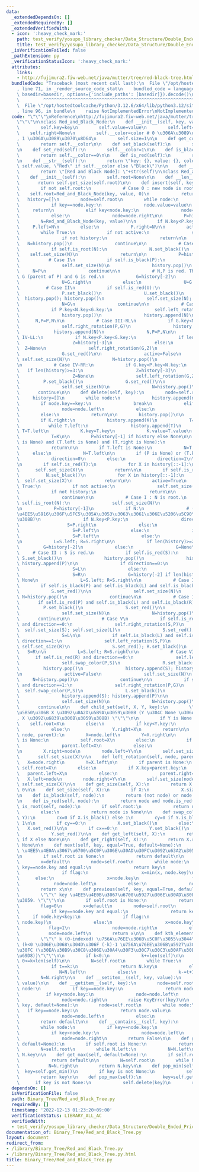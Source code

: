 ```yaml
---
data:
  _extendedDependsOn: []
  _extendedRequiredBy: []
  _extendedVerifiedWith:
  - icon: ':heavy_check_mark:'
    path: test_verify/yosupo_library_checker/Data_Structure/Double_Ended_Priority_Queue-Red_and_Black_Tree.test.py
    title: test_verify/yosupo_library_checker/Data_Structure/Double_Ended_Priority_Queue-Red_and_Black_Tree.test.py
  _isVerificationFailed: false
  _pathExtension: py
  _verificationStatusIcon: ':heavy_check_mark:'
  attributes:
    links:
    - http://fujimura2.fiw-web.net/java/mutter/tree/red-black-tree.html
  bundledCode: "Traceback (most recent call last):\n  File \"/opt/hostedtoolcache/Python/3.12.6/x64/lib/python3.12/site-packages/onlinejudge_verify/documentation/build.py\"\
    , line 71, in _render_source_code_stat\n    bundled_code = language.bundle(stat.path,\
    \ basedir=basedir, options={'include_paths': [basedir]}).decode()\n          \
    \         ^^^^^^^^^^^^^^^^^^^^^^^^^^^^^^^^^^^^^^^^^^^^^^^^^^^^^^^^^^^^^^^^^^^^^^^^^^^^^^^^^\n\
    \  File \"/opt/hostedtoolcache/Python/3.12.6/x64/lib/python3.12/site-packages/onlinejudge_verify/languages/python.py\"\
    , line 96, in bundle\n    raise NotImplementedError\nNotImplementedError\n"
  code: "\"\"\"\nReference\nhttp://fujimura2.fiw-web.net/java/mutter/tree/red-black-tree.html\n\
    \"\"\"\n\nclass Red_and_Black_Node:\n    def __init__(self, key, value,color=1):\n\
    \        self.key=key\n        self.value=value\n        self.left=None\n    \
    \    self.right=None\n        self.__color=color # 0 \u306A\u3089\u3070\u9ED2\
    , 1 \u306A\u3089\u3070\u8D64\n        self.size=1\n\n    def get_color(self):\n\
    \        return self.__color\n\n    def set_black(self):\n        self.__color=0\n\
    \n    def set_red(self):\n        self.__color=1\n\n    def is_black(self):\n\
    \        return self.__color==0\n\n    def is_red(self):\n        return self.__color==1\n\
    \n    def __str__(self):\n        return \"key: {}, value: {}, color: {}\".format(self.key,\
    \ self.value, \"Red\" if self.__color else \"Black\")\n\n    def __repr__(self):\n\
    \        return \"[Red and Black Node]: \"+str(self)\n\nclass Red_and_Black_Tree:\n\
    \    def __init__(self):\n        self.root=None\n\n    def __len__(self):\n \
    \       return self.get_size(self.root)\n\n    def insert(self, key, value=None):\n\
    \        if not self.root:\n            # Case 0 : new node is root\n        \
    \    self.root=Red_and_Black_Node(key, value, 0)\n            return\n\n     \
    \   history=[]\n        node=self.root\n        while node:\n            history.append(node)\n\
    \            if key==node.key:\n                node.value=value\n           \
    \     return\n            elif key<node.key:\n                node=node.left\n\
    \            else:\n                node=node.right\n\n        P=history[-1]\n\
    \        N=Red_and_Black_Node(key, value)\n\n        if N.key<P.key:\n       \
    \     P.left=N\n        else:\n            P.right=N\n\n        active=True\n\n\
    \        while True:\n            if not active:\n                self.set_size(N)\n\
    \                if not history:\n                    return\n\n             \
    \   N=history.pop()\n                continue\n\n            # Case 0 : N is root\n\
    \            if self.is_root(N):\n                N.set_black()\n            \
    \    self.set_size(N)\n                return\n\n            P=history[-1]\n \
    \           # Case I\n            if self.is_black(P):\n                active=False\n\
    \                self.set_size(N)\n                history.pop()\n           \
    \     N=P\n                continue\n\n            # N,P is red. Then, exists\
    \ G (parent of P) and G is red.\n            G=history[-2]\n            if P.key<G.key:\n\
    \                U=G.right\n            else:\n                U=G.left\n\n  \
    \          # Case II\n            if self.is_red(U):\n                G.set_red()\n\
    \                P.set_black()\n                U.set_black()\n              \
    \  history.pop(); history.pop()\n                self.set_size(N); self.set_size(P)\n\
    \                N=G\n                continue\n\n            # Case III-LR\n\
    \            if P.key<N.key<G.key:\n                self.left_rotation(P,G)\n\
    \                history.pop()\n                history.append(N)\n          \
    \      N,P=P,N\n\n            # Case III-RL\n            if G.key<N.key<P.key:\n\
    \                self.right_rotation(P,G)\n                history.pop()\n   \
    \             history.append(N)\n                N,P=P,N\n\n            # Case\
    \ IV-LL:\n            if N.key<P.key<G.key:\n                if len(history)>=3:\n\
    \                    Z=history[-3]\n                else:\n                  \
    \  Z=None\n                self.right_rotation(G,Z)\n                P.set_black()\n\
    \                G.set_red()\n\n                active=False\n               \
    \ self.set_size(N)\n                N=history.pop()\n                continue\n\
    \n            # Case IV-RR:\n            if G.key<P.key<N.key:\n             \
    \   if len(history)>=3:\n                    Z=history[-3]\n                else:\n\
    \                    Z=None\n                self.left_rotation(G,Z)\n       \
    \         P.set_black()\n                G.set_red()\n\n                active=False\n\
    \                self.set_size(N)\n                N=history.pop()\n         \
    \       continue\n\n    def delete(self, key):\n        node=self.root\n\n   \
    \     history=[]\n        while node:\n            history.append(node)\n    \
    \        if node.key==key:\n                break\n            elif key<node.key:\n\
    \                node=node.left\n            else:\n                node=node.right\n\
    \        else:\n            return\n\n        history.pop()\n\n        K=node\n\
    \        if K.right:\n            history.append(K)\n            T=K.right\n \
    \           while T.left:\n                history.append(T)\n               \
    \ T=T.left\n            K.key=T.key\n            K.value=T.value\n        else:\n\
    \            T=K\n\n        P=history[-1] if history else None\n\n        if (P\
    \ is None) and (T.left is None) and (T.right is None):\n            self.root=None\n\
    \            return\n\n        if T.left is None:\n            N=T.right\n   \
    \     else:\n            N=T.left\n\n        if (P is None) or (T.key<P.key):\n\
    \            direction=0\n        else:\n            direction=1\n\n        self.child_set(N,P,T.key)\n\
    \n        if self.is_red(T):\n            for X in history[::-1]:\n          \
    \      self.set_size(X)\n            return\n\n        if self.is_red(N):\n  \
    \          N.set_black()\n            for X in history[::-1]:\n              \
    \  self.set_size(X)\n            return\n\n        active=True\n        while\
    \ True:\n            if not active:\n                self.set_size(N)\n\n    \
    \            if not history:\n                    return\n\n                N=history.pop()\n\
    \                continue\n\n            # Case I : N is root.\n            if\
    \ self.is_root(N):\n                self.set_size(N)\n                return\n\
    \n            P=history[-1]\n            if N:\n                # (\u521D\u56DE\
    \u4EE5\u5916\u306F\u5FC5\u305A\u3053\u3063\u3061\u306E\u5206\u5C90\u306B\u306A\
    \u308B)\n                if N.key<P.key:\n                    direction=0\n  \
    \                  S=P.right\n                else:\n                    direction=1\n\
    \                    S=P.left\n            else:\n                if direction==1:\n\
    \                    S=P.left\n                else:\n                    S=P.right\n\
    \n            L=S.left; R=S.right\n\n            if len(history)>=2:\n       \
    \         G=history[-2]\n            else:\n                G=None\n\n       \
    \     # Case II : S is red.\n            if self.is_red(S):\n                P.set_red();\
    \ S.set_black()\n                history.pop()\n                history.append(S);\
    \ history.append(P)\n\n                if direction==0:\n                    self.left_rotation(P,G)\n\
    \                    S=L\n                else:\n                    self.right_rotation(P,G)\n\
    \                    S=R\n                G=history[-2] if len(history)>=2 else\
    \ None\n                L=S.left; R=S.right\n\n            # Case III :\n    \
    \        if self.is_black(P) and self.is_black(L) and self.is_black(R):\n    \
    \            S.set_red()\n\n                self.set_size(N)\n               \
    \ N=history.pop()\n                continue\n\n            # Case IV :\n     \
    \       if self.is_red(P) and self.is_black(L) and self.is_black(R):\n       \
    \         P.set_black()\n                S.set_red()\n\n                active=False\n\
    \                self.set_size(N)\n                N=history.pop()\n         \
    \       continue\n\n            # Case V\n            if self.is_red(L) and self.is_black(R)\
    \ and direction==0:\n                self.right_rotation(S,P)\n              \
    \  self.set_size(S); self.set_size(L)\n                S.set_red(); L.set_black()\n\
    \                S=L\n\n            if self.is_black(L) and self.is_red(R) and\
    \ direction==1:\n                self.left_rotation(S,P)\n                self.set_size(S);\
    \ self.set_size(R)\n                S.set_red(); R.set_black()\n             \
    \   S=R\n\n            L=S.left; R=S.right\n\n            # Case VI :\n      \
    \      if self.is_red(R) and direction==0:\n                self.left_rotation(P,G)\n\
    \                self.swap_color(P,S)\n                R.set_black()\n       \
    \         history.pop()\n                history.append(S); history.append(P)\n\
    \n                active=False\n                self.set_size(N)\n           \
    \     N=history.pop()\n                continue\n\n            if self.is_red(L)\
    \ and direction==1:\n                self.right_rotation(P,G)\n              \
    \  self.swap_color(P,S)\n                L.set_black()\n                history.pop()\n\
    \                history.append(S); history.append(P)\n\n                active=False\n\
    \                self.set_size(N)\n                N=history.pop()\n         \
    \       continue\n\n    def child_set(self, X, Y, key):\n        \"\"\" Y \u306E\
    \u5B50\u306B X \u3092\u8A2D\u5B9A\u3059\u308B (Y \u304C None \u306A\u3089\u3070\
    , X \u3092\u6839\u306B\u3059\u308B) \"\"\"\n\n        if Y is None:\n        \
    \    self.root=X\n        else:\n            if key<Y.key:\n                Y.left=X\n\
    \            else:\n                Y.right=X\n        return\n\n    def right_rotation(self,\
    \ node, parent):\n        X=node.left\n        Y=X.right\n\n        if parent\
    \ is None:\n            self.root=X\n        else:\n            if X.key<parent.key:\n\
    \                parent.left=X\n            else:\n                parent.right=X\n\
    \n        X.right=node\n        node.left=Y\n\n        self.set_size(node)\n \
    \       self.set_size(X)\n\n    def left_rotation(self, node, parent):\n     \
    \   X=node.right\n        Y=X.left\n\n        if parent is None:\n           \
    \ self.root=X\n        else:\n            if X.key<parent.key:\n             \
    \   parent.left=X\n            else:\n                parent.right=X\n\n     \
    \   X.left=node\n        node.right=Y\n\n        self.set_size(node)\n       \
    \ self.set_size(X)\n\n    def get_size(self, X):\n        return X.size if X else\
    \ 0\n\n    def set_size(self, X):\n        if X:\n            X.size=1+self.get_size(X.left)+self.get_size(X.right)\n\
    \n    def is_black(self, node):\n        return (not node) or node.is_black()\n\
    \n    def is_red(self, node):\n        return node and node.is_red()\n\n    def\
    \ is_root(self, node):\n        if self.root:\n            return node and node.key==self.root.key\n\
    \        else:\n            return node is None\n\n    def swap_color(self, X,\
    \ Y):\n        cx=0 if X.is_black() else 1\n        cy=0 if Y.is_black() else\
    \ 1\n\n        if cy==0:\n            X.set_black()\n        else:\n         \
    \   X.set_red()\n\n        if cx==0:\n            Y.set_black()\n        else:\n\
    \            Y.set_red()\n\n    def get_left(self, X):\n        return X.left\
    \ if X else None\n\n    def get_right(self, X):\n        return X.right if X else\
    \ None\n\n    def next(self, key, equal=True, default=None):\n        \"\"\" key\
    \ \u4EE5\u4E0A\u3067\u6700\u5C0F\u306E\u30AD\u30FC\u3092\u63A2\u3059. \"\"\"\n\
    \n        if self.root is None:\n            return default\n\n        flag=0\n\
    \        x=default\n        node=self.root\n        while node:\n            if\
    \ key==node.key and equal:\n                return key\n            if key<node.key:\n\
    \                if flag:\n                    x=min(x, node.key)\n          \
    \      else:\n                    x=node.key\n                    flag=1\n   \
    \             node=node.left\n            else:\n                node=node.right\n\
    \        return x\n\n    def previous(self, key, equal=True, default=None):\n\
    \        \"\"\" key \u4EE5\u4E0B\u3067\u6700\u5927\u306E\u30AD\u30FC\u3092\u63A2\
    \u3059. \"\"\"\n\n        if self.root is None:\n            return default\n\n\
    \        flag=0\n        x=default\n        node=self.root\n        while node:\n\
    \            if key==node.key and equal:\n                return key\n       \
    \     if node.key<key:\n                if flag:\n                    x=max(x,\
    \ node.key)\n                else:\n                    x=node.key\n         \
    \           flag=1\n                node=node.right\n            else:\n     \
    \           node=node.left\n        return x\n\n    def kth_element(self, k):\n\
    \        \"\"\" k (0-indexed) \u756A\u76EE\u306B\u5C0F\u3055\u3044\u30AD\u30FC\
    \ (k<0 \u306E\u3068\u304D\u306F (-k)-1 \u756A\u76EE\u306B\u5927\u304D\u3044\u30AD\
    \u30FC (\u30EA\u30B9\u30C8\u306E\u30A4\u30F3\u30C7\u30C3\u30AF\u30B9\u3068\u540C\
    \u69D8))\"\"\"\n\n        if k<0:\n            k+=len(self)\n\n        assert\
    \ 0<=k<len(self)\n\n        N=self.root\n        while True:\n            t=self.get_size(N.left)\n\
    \            if t==k:\n                return N.key\n            elif k<t:\n \
    \               N=N.left\n            else:\n                k-=t+1\n        \
    \        N=N.right\n\n    def __setitem__(self, key, value):\n        self.insert(key,\
    \ value)\n\n    def __getitem__(self, key):\n        node=self.root\n        while\
    \ node:\n            if key==node.key:\n                return node.value\n  \
    \          if key<node.key:\n                node=node.left\n            else:\n\
    \                node=node.right\n        raise KeyError(key)\n\n    def get(self,\
    \ key, default=None):\n        node=self.root\n        while node:\n         \
    \   if key==node.key:\n                return node.value\n            if key<node.key:\n\
    \                node=node.left\n            else:\n                node=node.right\n\
    \        return default\n\n    def __contains__(self, key):\n        node=self.root\n\
    \        while node:\n            if key==node.key:\n                return True\n\
    \            if key<node.key:\n                node=node.left\n            else:\n\
    \                node=node.right\n        return False\n\n    def get_min(self,\
    \ default=None):\n        if self.root is None:\n            return default\n\n\
    \        N=self.root\n        while N.left:\n            N=N.left\n        return\
    \ N.key\n\n    def get_max(self, default=None):\n        if self.root is None:\n\
    \            return default\n\n        N=self.root\n        while N.right:\n \
    \           N=N.right\n        return N.key\n\n    def pop_min(self):\n      \
    \  key=self.get_min()\n        if key is not None:\n            self.delete(key)\n\
    \        return key\n\n    def pop_max(self):\n        key=self.get_max()\n  \
    \      if key is not None:\n            self.delete(key)\n        return key\n"
  dependsOn: []
  isVerificationFile: false
  path: Binary_Tree/Red_and_Black_Tree.py
  requiredBy: []
  timestamp: '2022-12-13 01:23:20+09:00'
  verificationStatus: LIBRARY_ALL_AC
  verifiedWith:
  - test_verify/yosupo_library_checker/Data_Structure/Double_Ended_Priority_Queue-Red_and_Black_Tree.test.py
documentation_of: Binary_Tree/Red_and_Black_Tree.py
layout: document
redirect_from:
- /library/Binary_Tree/Red_and_Black_Tree.py
- /library/Binary_Tree/Red_and_Black_Tree.py.html
title: Binary_Tree/Red_and_Black_Tree.py
---
```

